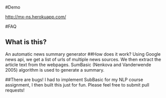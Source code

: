 #Demo

http://mx-ns.herokuapp.com/

#FAQ
## What is this?

An automatic news summary generator
##How does it work?
Using Google news api, we get a list of urls of multiple news sources. We then extract the article text from the webpages. SumBasic (Nenkova and Vanderwende 2005) algorithm is used to generate a summary.</p>

##There are bugs!
I had to implement SubBasic for my NLP course assignment, I then built this just for fun. Please feel free to submit pull requests!</p>